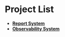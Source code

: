 # Project List

- **[Report System](./report_system/report_system.md)**
- **[Observability System](./observability_system/observability_system.md)**
